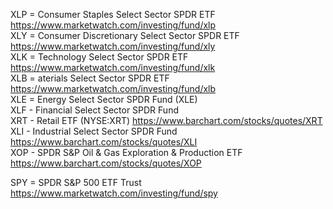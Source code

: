 


XLP = Consumer Staples Select Sector SPDR ETF  https://www.marketwatch.com/investing/fund/xlp    
XLY = Consumer Discretionary Select Sector SPDR ETF  https://www.marketwatch.com/investing/fund/xly   
XLK = Technology Select Sector SPDR ETF  https://www.marketwatch.com/investing/fund/xlk    
XLB = aterials Select Sector SPDR ETF    https://www.marketwatch.com/investing/fund/xlb   
XLE = Energy Select Sector SPDR Fund (XLE)   
XLF - Financial Select Sector SPDR Fund    
XRT - Retail ETF (NYSE:XRT)                https://www.barchart.com/stocks/quotes/XRT    
XLI - Industrial Select Sector SPDR Fund  https://www.barchart.com/stocks/quotes/XLI     
XOP - SPDR S&P Oil & Gas Exploration & Production ETF   https://www.barchart.com/stocks/quotes/XOP

SPY = SPDR S&P 500 ETF Trust   https://www.marketwatch.com/investing/fund/spy     










